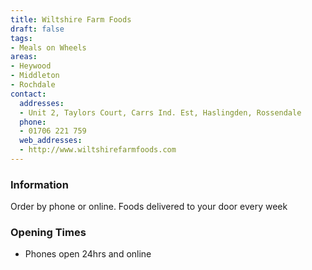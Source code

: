 ```yaml
---
title: Wiltshire Farm Foods
draft: false
tags:
- Meals on Wheels
areas:
- Heywood
- Middleton
- Rochdale
contact:
  addresses:
  - Unit 2, Taylors Court, Carrs Ind. Est, Haslingden, Rossendale
  phone:
  - 01706 221 759
  web_addresses:
  - http://www.wiltshirefarmfoods.com
---
```


### Information
Order by phone or online. Foods delivered to your door every week

### Opening Times
* Phones open 24hrs and online

